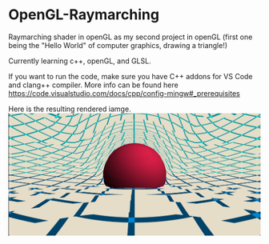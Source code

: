 # OpenGL-Raymarching
Raymarching shader in openGL as my second project in openGL (first one being the "Hello World" of computer graphics, drawing a triangle!)

Currently learning c++, openGL, and GLSL.

If you want to run the code, make sure you have C++ addons for VS Code and clang++ compiler. More info can be found here https://code.visualstudio.com/docs/cpp/config-mingw#_prerequisites

Here is the resulting rendered iamge.
![Rendered image with this program](./result.png)
